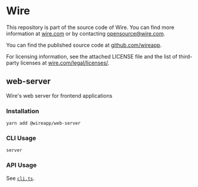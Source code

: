 # Wire

This repository is part of the source code of Wire. You can find more information at [wire.com](https://wire.com) or by contacting opensource@wire.com.

You can find the published source code at [github.com/wireapp](https://github.com/wireapp).

For licensing information, see the attached LICENSE file and the list of third-party licenses at [wire.com/legal/licenses/](https://wire.com/legal/licenses/).

## web-server

Wire's web server for frontend applications

### Installation

```
yarn add @wireapp/web-server
```

### CLI Usage

```
server
```

### API Usage

See [`cli.ts`](./src/main/cli.ts).
